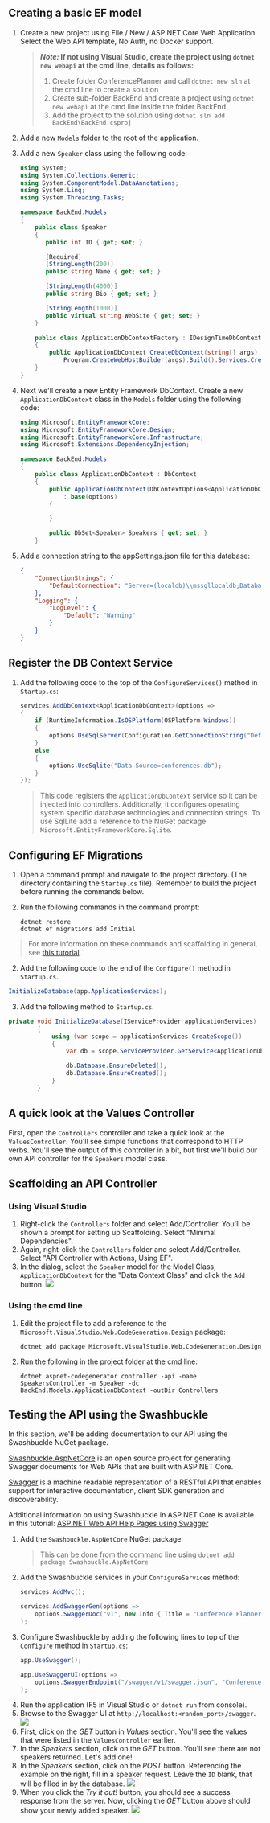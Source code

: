 
## Creating a basic EF model

1. Create a new project using File / New / ASP.NET Core Web Application. Select the Web API template, No Auth, no Docker support.

   > ***Note:* If not using Visual Studio, create the project using `dotnet new webapi` at the cmd line, details as follows:**
   > 1. Create folder ConferencePlanner and call `dotnet new sln` at the cmd line to create a solution
   > 2. Create sub-folder BackEnd and create a project using `dotnet new webapi` at the cmd line inside the folder BackEnd
   > 3. Add the project to the solution using `dotnet sln add BackEnd\BackEnd.csproj`
1. Add a new `Models` folder to the root of the application.
1. Add a new `Speaker` class using the following code:
    ```csharp
    using System;
    using System.Collections.Generic;
    using System.ComponentModel.DataAnnotations;
    using System.Linq;
    using System.Threading.Tasks;

    namespace BackEnd.Models
    {
        public class Speaker
        {
           public int ID { get; set; }

           [Required]
           [StringLength(200)]
           public string Name { get; set; }

           [StringLength(4000)]
           public string Bio { get; set; }

           [StringLength(1000)]
           public virtual string WebSite { get; set; }
        }

        public class ApplicationDbContextFactory : IDesignTimeDbContextFactory<ApplicationDbContext>
        {
            public ApplicationDbContext CreateDbContext(string[] args) =>
                Program.CreateWebHostBuilder(args).Build().Services.CreateScope().ServiceProvider.GetRequiredService<ApplicationDbContext>();
        }
    }
    ```
1. Next we'll create a new Entity Framework DbContext. Create a new `ApplicationDbContext` class in the `Models` folder using the following code:
    ```csharp
    using Microsoft.EntityFrameworkCore;
    using Microsoft.EntityFrameworkCore.Design;
    using Microsoft.EntityFrameworkCore.Infrastructure;
    using Microsoft.Extensions.DependencyInjection;

    namespace BackEnd.Models
    {
        public class ApplicationDbContext : DbContext
        {
            public ApplicationDbContext(DbContextOptions<ApplicationDbContext> options)
                : base(options)
            {

            }

            public DbSet<Speaker> Speakers { get; set; }
        }

    ```
1. Add a connection string to the appSettings.json file for this database:

    ```json
    {
        "ConnectionStrings": {
            "DefaultConnection": "Server=(localdb)\\mssqllocaldb;Database=aspnet-BackEnd-931E56BD-86CB-4A96-BD99-2C6A6ABB0829;Trusted_Connection=True;MultipleActiveResultSets=true"
        },
        "Logging": {
            "LogLevel": {
                "Default": "Warning"
            }
        }
    }
    ```

## Register the DB Context Service
1. Add the following code to the top of the `ConfigureServices()` method in `Startup.cs`:
    ```csharp
    services.AddDbContext<ApplicationDbContext>(options =>
    {
        if (RuntimeInformation.IsOSPlatform(OSPlatform.Windows))
        {
            options.UseSqlServer(Configuration.GetConnectionString("DefaultConnection"));
        }
        else
        {
            options.UseSqlite("Data Source=conferences.db");
        }
    });
    ```
    > This code registers the `ApplicationDbContext` service so it can be injected into controllers. Additionally, it configures operating system specific database technologies and connection strings. To use SqlLite add a reference to the NuGet package `Microsoft.EntityFrameworkCore.Sqlite`.

## Configuring EF Migrations

1. Open a command prompt and navigate to the project directory. (The directory containing the `Startup.cs` file). Remember to build the project before running the commands below.

1. Run the following commands in the command prompt:
    ```console
    dotnet restore
    dotnet ef migrations add Initial
    ```
  >For more information on these commands and scaffolding in general, see [this tutorial](https://docs.microsoft.com/en-us/aspnet/core/tutorials/first-mvc-app/adding-model#add-initial-migration-and-update-the-database).

2. Add the following code to the end of the `Configure()` method in `Startup.cs`.
```csharp
InitializeDatabase(app.ApplicationServices);
```

3. Add the following method to `Startup.cs`.
```csharp
private void InitializeDatabase(IServiceProvider applicationServices)
        {
            using (var scope = applicationServices.CreateScope())
            {
                var db = scope.ServiceProvider.GetService<ApplicationDbContext>();

                db.Database.EnsureDeleted();
                db.Database.EnsureCreated();
            }
        }
```

## A quick look at the Values Controller
First, open the `Controllers` controller and take a quick look at the `ValuesController`. You'll see simple functions that correspond to HTTP verbs. You'll see the output of this controller in a bit, but first we'll build our own API controller for the `Speakers` model class.

## Scaffolding an API Controller
### Using Visual Studio
1. Right-click the `Controllers` folder and select Add/Controller. You'll be shown a prompt for setting up Scaffolding. Select "Minimal Dependencies".
1. Again, right-click the `Controllers` folder and select Add/Controller. Select "API Controller with Actions, Using EF".
1. In the dialog, select the `Speaker` model for the Model Class, `ApplicationDbContext` for the "Data Context Class" and click the `Add` button.
   ![](images/scaffold-api-controller.png)

### Using the cmd line
1. Edit the project file to add a reference to the `Microsoft.VisualStudio.Web.CodeGeneration.Design` package:
    ```
    dotnet add package Microsoft.VisualStudio.Web.CodeGeneration.Design
    ```
1. Run the following in the project folder at the cmd line:
    ```
    dotnet aspnet-codegenerator controller -api -name SpeakersController -m Speaker -dc BackEnd.Models.ApplicationDbContext -outDir Controllers
    ```

## Testing the API using the Swashbuckle

In this section, we'll be adding documentation to our API using the Swashbuckle NuGet package.

[Swashbuckle.AspNetCore](https://github.com/domaindrivendev/swashbuckle.aspnetcore) is an open source project for generating Swagger documents for Web APIs that are built with ASP.NET Core.

[Swagger](https://swagger.io) is a machine readable representation of a RESTful API that enables support for interactive documentation, client SDK generation and discoverability.

Additional information on using Swashbuckle in ASP.NET Core is available in this tutorial: [ASP.NET Web API Help Pages using Swagger](https://docs.microsoft.com/en-us/aspnet/core/tutorials/web-api-help-pages-using-swagger)

1. Add the `Swashbuckle.AspNetCore` NuGet package.
   > This can be done from the command line using `dotnet add package Swashbuckle.AspNetCore`
1. Add the Swashbuckle services in your `ConfigureServices` method:
    ```csharp
    services.AddMvc();

    services.AddSwaggerGen(options =>
        options.SwaggerDoc("v1", new Info { Title = "Conference Planner API", Version = "v1" })
    );
    ```
1. Configure Swashbuckle by adding the following lines to top of the `Configure` method in `Startup.cs`:
    ```csharp
    app.UseSwagger();

    app.UseSwaggerUI(options =>
        options.SwaggerEndpoint("/swagger/v1/swagger.json", "Conference Planner API v1")
    );
    ```
1. Run the application (F5 in Visual Studio or `dotnet run` from console).
1. Browse to the Swagger UI at `http://localhost:<random_port>/swagger`.
    ![](images/swagger-speakers.png)
1. First, click on the *GET* button in *Values* section. You'll see the values that were listed in the `ValuesController` earlier.
1. In the *Speakers* section, click on the *GET* button. You'll see there are not speakers returned. Let's add one!
1. In the *Speakers* section, click on the *POST* button. Referencing the example on the right, fill in a speaker request. Leave the `ID` blank, that will be filled in by the database.
    ![](images/swagger-create-speaker.png)
1. When you click the *Try it out!* button, you should see a success response from the server. Now, clicking the *GET* button above should show your newly added speaker.
    ![](images/swagger-create-results.png)
